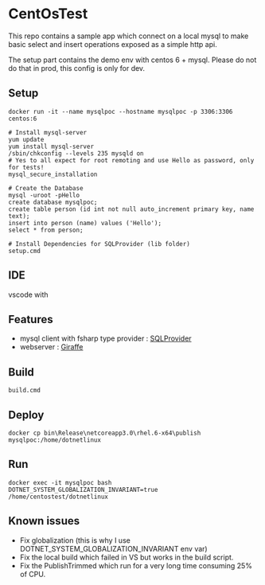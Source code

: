 # CentOsTest

This repo contains a sample app which connect on a local mysql to make basic select and insert operations exposed as a simple http api.

The setup part contains the demo env with centos 6 + mysql. Please do not do that in prod, this config is only for dev.

## Setup
    docker run -it --name mysqlpoc --hostname mysqlpoc -p 3306:3306 centos:6 
  
    # Install mysql-server
    yum update
    yum install mysql-server
    /sbin/chkconfig --levels 235 mysqld on
    # Yes to all expect for root remoting and use Hello as password, only for tests!
    mysql_secure_installation
  
    # Create the Database
    mysql -uroot -pHello
    create database mysqlpoc;
    create table person (id int not null auto_increment primary key, name text);
    insert into person (name) values ('Hello');
    select * from person;
	
	# Install Dependencies for SQLProvider (lib folder)
    setup.cmd

## IDE
vscode with

## Features
 - mysql client with fsharp type provider : [SQLProvider](https://github.com/fsprojects/SQLProvider/tree/master/tests/SqlProvider.Core.Tests/MySql)
 - webserver : [Giraffe](https://github.com/giraffe-fsharp/Giraffe)
	
## Build
    build.cmd
  
## Deploy
    docker cp bin\Release\netcoreapp3.0\rhel.6-x64\publish mysqlpoc:/home/dotnetlinux
  
## Run
    docker exec -it mysqlpoc bash
    DOTNET_SYSTEM_GLOBALIZATION_INVARIANT=true /home/centostest/dotnetlinux
  
## Known issues
- Fix globalization (this is why I use DOTNET_SYSTEM_GLOBALIZATION_INVARIANT env var)
- Fix the local build which failed in VS but works in the build script.
- Fix the PublishTrimmed which run for a very long time consuming 25% of CPU. 
